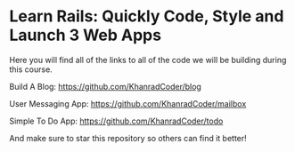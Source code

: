 # Learn Rails: Quickly Code, Style and Launch 3 Web Apps
Here you will find all of the links to all of the code we will be building during this course.

Build A Blog:
https://github.com/KhanradCoder/blog

User Messaging App:
https://github.com/KhanradCoder/mailbox

Simple To Do App:
https://github.com/KhanradCoder/todo

And make sure to star this repository so others can find it better!
